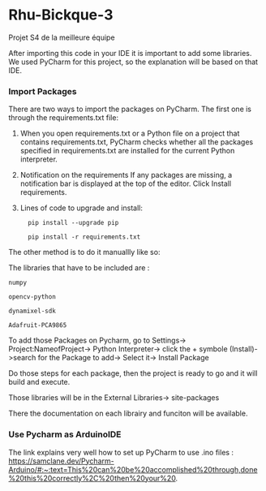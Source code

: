 # Rhu-Bickque-3
Projet S4 de la meilleure équipe

After importing this code in your IDE it is important to add some libraries. We used PyCharm for this project, so the explanation will be based on that IDE.

### Import Packages ###

There are two ways to import the packages on PyCharm. The first one is through the requirements.txt file:

1. When you open requirements.txt or a Python file on a project that contains requirements.txt, PyCharm checks whether all the packages specified in requirements.txt are installed for the current Python interpreter.

2. Notification on the requirements
If any packages are missing, a notification bar is displayed at the top of the editor. Click Install requirements.

3. Lines of code to upgrade and install:
   
         pip install --upgrade pip
   
         pip install -r requirements.txt
              

The other method is to do it manuallly like so:

  The libraries that have to be included are :
  
    numpy
    
    opencv-python
    
    dynamixel-sdk
    
    Adafruit-PCA9865
    
  
  To add those Packages on Pycharm, go to Settings-> Project:NameofProject-> Python Interpreter-> click the + symbole (Install)->search for the Package to add-> Select it-> Install Package
  
  Do those steps for each package, then the project is ready to go and it will build and execute.

Those libraries will be in the External Libraries-> site-packages

There the documentation on each librairy and funciton will be available.


### Use Pycharm as ArduinoIDE ###

The link explains very well how to set up PyCharm to use .ino files :
https://samclane.dev/Pycharm-Arduino/#:~:text=This%20can%20be%20accomplished%20through,done%20this%20correctly%2C%20then%20your%20.
